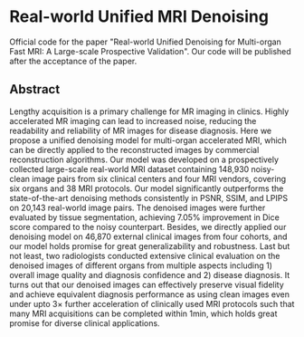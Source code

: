# Real-world Unified MRI Denoising
Official code for the paper "Real-world Unified Denoising for Multi-organ Fast MRI: A Large-scale Prospective Validation". Our code will be published after the acceptance of the paper.

## Abstract
Lengthy acquisition is a primary challenge for MR imaging in clinics. Highly accelerated MR imaging can lead to increased noise, reducing the readability and reliability of MR images for disease diagnosis. Here we propose a unified denoising model for multi-organ accelerated MRI, which can be directly applied to the reconstructed images by commercial reconstruction algorithms. Our model was developed on a prospectively collected large-scale real-world MRI dataset containing 148,930 noisy-clean image pairs from six clinical centers and four MRI vendors, covering six organs and 38 MRI protocols. Our model significantly outperforms the state-of-the-art denoising methods consistently in PSNR, SSIM, and LPIPS on 20,143 real-world image pairs. The denoised images were further evaluated by tissue segmentation, achieving 7.05% improvement in Dice score compared to the noisy counterpart. Besides, we directly applied our denoising model on 46,870 external clinical images from four cohorts, and our model holds promise for great generalizability and robustness. Last but not least, two radiologists conducted extensive clinical evaluation on the denoised images of different organs from multiple aspects including 1) overall image quality and diagnosis confidence and 2) disease diagnosis. It turns out that our denoised images can effectively preserve visual fidelity and achieve equivalent diagnosis performance as using clean images even under upto 3× further acceleration of clinically used MRI protocols such that many MRI acquisitions can be completed within 1min, which holds great promise for diverse clinical applications.
